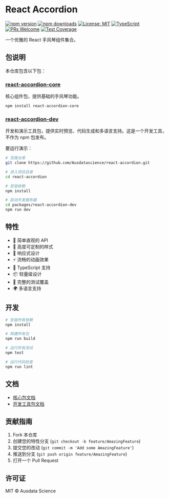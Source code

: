 # React Accordion

[![npm version](https://img.shields.io/npm/v/react-accordion-core.svg)](https://www.npmjs.com/package/react-accordion-core)
[![npm downloads](https://img.shields.io/npm/dm/react-accordion-core.svg)](https://www.npmjs.com/package/react-accordion-core)
[![License: MIT](https://img.shields.io/badge/License-MIT-yellow.svg)](https://opensource.org/licenses/MIT)
[![TypeScript](https://img.shields.io/badge/TypeScript-Ready-blue.svg)](https://www.typescriptlang.org/)
[![PRs Welcome](https://img.shields.io/badge/PRs-welcome-brightgreen.svg)](./CONTRIBUTING.md)
[![Test Coverage](https://img.shields.io/badge/coverage-100%25-brightgreen.svg)](./packages/react-accordion-core/coverage)

一个优雅的 React 手风琴组件集合。

## 包说明

本仓库包含以下包：

### [react-accordion-core](./packages/react-accordion-core)

核心组件包，提供基础的手风琴功能。

```bash
npm install react-accordion-core
```

### [react-accordion-dev](./packages/react-accordion-dev)

开发和演示工具包，提供实时预览、代码生成和多语言支持。这是一个开发工具，不作为 npm 包发布。

要运行演示：

```bash
# 克隆仓库
git clone https://github.com/Ausdatascience/react-accordion.git

# 进入项目目录
cd react-accordion

# 安装依赖
npm install

# 启动开发服务器
cd packages/react-accordion-dev
npm run dev
```

## 特性

- 🎯 简单直观的 API
- 🎨 高度可定制的样式
- 📱 响应式设计
- ⚡ 流畅的动画效果
- 🔧 TypeScript 支持
- 📦 轻量级设计
- 🧪 完整的测试覆盖
- 🌍 多语言支持

## 开发

```bash
# 安装所有依赖
npm install

# 构建所有包
npm run build

# 运行所有测试
npm test

# 运行代码检查
npm run lint
```

## 文档

- [核心包文档](./packages/react-accordion-core/README.md)
- [开发工具包文档](./packages/react-accordion-dev/README.md)

## 贡献指南

1. Fork 本仓库
2. 创建您的特性分支 (`git checkout -b feature/AmazingFeature`)
3. 提交您的改动 (`git commit -m 'Add some AmazingFeature'`)
4. 推送到分支 (`git push origin feature/AmazingFeature`)
5. 打开一个 Pull Request

## 许可证

MIT © Ausdata Science
